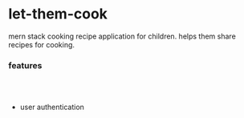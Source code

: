 # let-them-cook

 mern stack cooking recipe application for children. helps them share recipes for cooking. 

<h3>features</h3><br><br>
<ul>
 <li>user authentication</li>
</ul>

 
